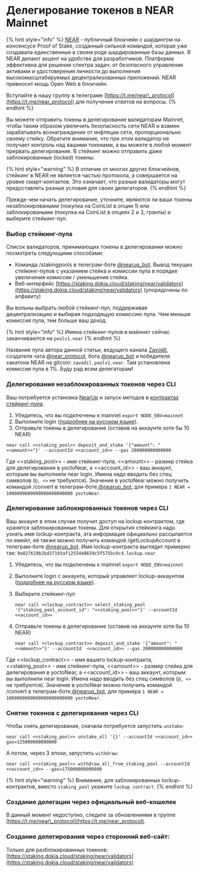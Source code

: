 # Делегирование токенов в NEAR Mainnet

{% hint style="info" %}
[NEAR](https://near.org/) - публичный блокчейн с шардингом на консенсусе Proof of Stake, созданный сильной командой, которая уже создавала единственные в своем роде шардированные базы данных. В NEAR делают акцент на удобстве для разработчиков. Платформа эффективна для решения спектра задач: от безопасного управления активами и удостоверения личности до выполнения высокомасштабируемых децентрализованных приложений. NEAR привносит мощь Open Web в блокчейн.

Вступайте в нашу группу в телеграме [https://t.me/near\_protocol](https://t.me/near_protocol) для получения ответов на вопросы.
{% endhint %}

Вы можете отправить токены в делегирование валидаторам Mainnet, чтобы таким образом увеличить безопасность сети NEAR и взамен зарабатывать вознаграждение от инфляции сети, пропорционально своему стейку. Обратите внимание, что при этом валидатор не получает контроль над вашими токенами, а вы можете в любой момент прервать делегирование. В стейкинг можно отправить даже заблокированные \(locked\) токены.

{% hint style="warning" %}
В отличие от многих других блокчейнов, стейкинг в NEAR не является частью протокола, а совершается на уровне смарт-контактов. Это означает, что разные валидаторы могут предоставлять разные условия для своих делегаторов.
{% endhint %}

Прежде чем начать делегирование, уточните, являются ли ваши токены незаблокироваными \(покупка на CoinList в опции 1\) или заблокироваными \(покупка на CoinList в опциях 2 и 3, гранты\) и выберите стейкинг-пул.

### Выбор стейкинг-пула

Список валидаторов, принимающих токены в делегировании можно посмотреть следующими способами:

* Команда /stakingpools в телеграм-боте [@nearup\_bot](%20https://t.me/nearup_bot). Вывод текущих стейкинг-пулов с указанием стейка и комиссии пула в порядке увеличения комиссии / уменьшения стейка.
* Веб-интерфейс [https://staking.dokia.cloud/staking/near/validators](https://staking.dokia.cloud/staking/near/validators) \(упорядочены по алфавиту\)

Вы вольны выбрать любой стейкинг-пул, поддерживая децентрализацию и выбирая подходящую комиссию пула. Чем меньше комиссия пула, тем больше ваш доход.

{% hint style="info" %}
Имена стейкинг-пулов в майннет сейчас заканчиваются на `poolv1.near`
{% endhint %}

Название пула автора данной статьи, ведущего канала [Zavodil](http://www.youtube.com/c/Zavodil%20), создателя чата [@near\_protocol](https://t.me/near_protocol), бота [@nearup\_bot](%20https://t.me/nearup_bot) и победителя хакатона NEAR на gitcoin: `zavodil.poolv1.near`. Там установлена комиссия пула в 1%. Буду рад всем делегаторам!

### Делегирование незаблокированных токенов через CLI

Ваш потребуется установка [NearUp](https://nodes.cryptasutra.com/near-protocol/ustarevshee/nearup) и запуск методов в [контрактах стейкинг-пула](https://nodes.cryptasutra.com/near-protocol/ustarevshee/staking-pool-contact).

1. Убедитесь, что вы подключены к mainnet `export NODE_ENV=mainnet`
2. Выполните login \([подробнее на русском языке](https://nodes.cryptasutra.com/near-protocol/ustarevshee/staking#otpravka-tranzakcii-na-sozdanie-steikinga)\).
3. Отправьте токены в делегирование \(оставив на аккаунте хотя бы 10 NEAR\)

```text
near call <<staking_pool>> deposit_and_stake '{"amount": "<<amount>>"}' --accountId <<account_id>> --gas 200000000000000
```

Где &lt;&lt;staking\_pool&gt;&gt; - имя стейкинг-пула, &lt;&lt;amount&gt;&gt; - размер стейка для делегирования в yoctoNear, а &lt;&lt;account\_id&gt;&gt; - ваш аккаунт, которым вы выполнили near login. Имена надо вводить без спец символов \(`@, <>` не требуются\). Значение в yoctoNear можно получить командой /convert в телеграм-боте[ ](%20https://t.me/nearup_bot)[@nearup\_bot](%20https://t.me/nearup_bot), для примера `1 NEAR = 1000000000000000000000000 yoctoNear`.

### Делегирование заблокированных токенов через CLI

Ваш аккаунт в этом случае получит доступ на lockup контрактом, где хранятся заблокированные токены. Для открытия стейкинга надо узнать имя lockup-контракта, эта информация официально рассылается по емейл, её также можно получить командой /getLockupAccount в телеграм-боте [@nearup\_bot](%20https://t.me/nearup_bot). Имя lockup-контракта выглядит примерно так: `9a827619b2bd37193af1255448659c5f575bc0c4.lockup.near`

1. Убедитесь, что вы подключены к mainnet `export NODE_ENV=mainnet`
2. Выполните login с аккаунта, который управляет lockup-аккаунтом \([подробнее на русском языке](https://nodes.cryptasutra.com/near-protocol/ustarevshee/staking#otpravka-tranzakcii-na-sozdanie-steikinga)\).
3. Выберите стейкинг-пул

   ```text
   near call <<lockup_contract>> select_staking_pool '{"staking_pool_account_id": "<<staking_pool>>"}' --accountId <<account_id>> 
   ```

4. Отправьте токены в делегирование \(оставив на аккаунте хотя бы 10 NEAR\)

   ```text
   near call <<lockup_contract>> deposit_and_stake '{"amount": "<<amount>>"}' --accountId  <<account_id>> --gas 200000000000000
   ```

Где &lt;&lt;lockup\_contract&gt;&gt; - имя вашего lockup-контракта, &lt;&lt;staking\_pool&gt;&gt; - имя стейкинг-пула, &lt;&lt;amount&gt;&gt; - размер стейка для делегирования в yoctoNear, а &lt;&lt;account\_id&gt;&gt; - ваш аккаунт, которым вы выполнили near login. Имена надо вводить без спец символов \(`@, <>` не требуются\). Значение в yoctoNear можно получить командой /convert в телеграм-боте[ ](%20https://t.me/nearup_bot)[@nearup\_bot](%20https://t.me/nearup_bot), для примера `1 NEAR = 1000000000000000000000000 yoctoNear`.

### Снятие токенов с делегирования через CLI

Чтобы снять делегирования, сначала потребуется запустить `unstake`:

```text
near call <<staking_pool>> unstake_all '{}' --accountId <<account_id>> gas=125000000000000
```

А потом, через 3 эпохи, запустить `withdraw`:

```text
near call <<staking_pool>> withdraw_all_from_staking_pool --accountId <<account_id>> --gas=175000000000000
```

{% hint style="warning" %}
Внимание, для заблокированных lockup-контрактов, вместо `staking_pool` укажите `lockup_contract`.
{% endhint %}

### Создание делегации через официальный веб-кошелек

В данный момент недоступно, следите за обновлениями в группе [https://t.me/near\_protocol](https://t.me/near_protocol).

### Создание делегирования через сторонний веб-сайт:

Только для разблокированных токенов: [https://staking.dokia.cloud/staking/near/validators](https://staking.dokia.cloud/staking/near/validators)

